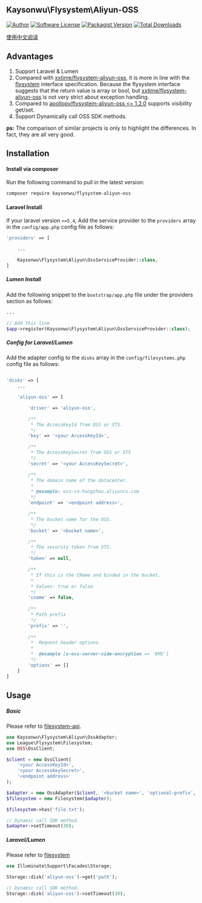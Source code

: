 ## Kaysonwu\Flysystem\Aliyun-OSS
[![Author](http://img.shields.io/badge/author-@kaysonWu-blue.svg?style=flat-square)](https://github.com/kaysonwu)
[![Software License](https://img.shields.io/badge/license-MIT-brightgreen.svg?style=flat-square)](LICENSE)
[![Packagist Version](https://img.shields.io/packagist/v/kaysonwu/flysystem-aliyun-oss.svg?style=flat-square)](https://packagist.org/packages/kaysonwu/flysystem-aliyun-oss)
[![Total Downloads](https://img.shields.io/packagist/dt/kaysonwu/flysystem-aliyun-oss.svg?style=flat-square)](https://packagist.org/packages/kaysonwu/flysystem-aliyun-oss)

[使用中文阅读](https://github.com/kaysonwu/aliyun-oss/blob/master/README-CN.md)

## Advantages

1. Support Laravel & Lumen
2. Compared with [xxtime/flysystem-aliyun-oss](https://github.com/xxtime/flysystem-aliyun-oss), it is more in line with the [flysystem](https://flysystem.thephpleague.com/docs/architecture/) interface specification. Because the flysystem interface suggests that the return value is array or bool, but [xxtime/flysystem-aliyun-oss](https://github.com/xxtime/flysystem-aliyun-oss) is not very strict about exception handling.
3. Compared to [apollopy/flysystem-aliyun-oss <= 1.2.0](https://github.com/apollopy/flysystem-aliyun-oss) supports visibility get/set.
4. Support Dynamically call OSS SDK methods.

**ps:** The comparison of similar projects is only to highlight the differences. In fact, they are all very good.

## Installation

#### Install via composer

Run the following command to pull in the latest version:

```bash
composer require kaysonwu/flysystem-aliyun-oss
```

#### Laravel Install

If your laravel version `<=5.4`, Add the service provider to the `providers` array in the `config/app.php` config file as follows:

```php
'providers' => [

    ...

    Kaysonwu\Flysystem\Aliyun\OssServiceProvider::class,
]
```

##### Lumen Install

Add the following snippet to the `bootstrap/app.php` file under the providers section as follows:

```php
...

// Add this line
$app->register(Kaysonwu\Flysystem\Aliyun\OssServiceProvider::class);
```

##### Config for Laravel/Lumen

Add the adapter config to the `disks` array in the `config/filesystems.php` config file as follows:

```php

'disks' => [
    ...

    'aliyun-oss' => [

        'driver' => 'aliyun-oss',

        /**
         * The AccessKeyId from OSS or STS.
         */
        'key' => '<your AccessKeyId>',

        /**
         * The AccessKeySecret from OSS or STS
         */
        'secret' => '<your AccessKeySecret>',

        /**
         * The domain name of the datacenter.
         *
         * @example: oss-cn-hangzhou.aliyuncs.com
         */
        'endpoint' => '<endpoint address>',

        /**
         * The bucket name for the OSS.
         */
        'bucket' => '<bucket name>',

        /**
         * The security token from STS.
         */
        'token' => null,

        /**
         * If this is the CName and binded in the bucket.
         *
         * Values: true or false
         */
        'cname' => false,
        
        /**
         * Path prefix
         */
        'prefix' => '',
        
        /**
         *  Request header options.
         * 
         *  @example [x-oss-server-side-encryption => 'KMS']
         */
        'options' => []
    ]
]
```

## Usage

##### Basic

Please refer to [filesystem-api](https://flysystem.thephpleague.com/docs/usage/filesystem-api/).

```php
use Kaysonwu\Flysystem\Aliyun\OssAdapter;
use League\Flysystem\Filesystem;
use OSS\OssClient;

$client = new OssClient(
    '<your AccessKeyId>',
    '<your AccessKeySecret>',
    '<endpoint address>'
);

$adapter = new OssAdapter($client, '<bucket name>', 'optional-prefix', 'optional-options');
$filesystem = new Filesystem($adapter);

$filesystem->has('file.txt');

// Dynamic call SDK method.
$adapter->setTimeout(30);

```

##### Laravel/Lumen

Please refer to [filesystem](https://laravel.com/docs/6.x/filesystem)

```php
use Illuminate\Support\Facades\Storage;

Storage::disk('aliyun-oss')->get('path');

// Dynamic call SDK method.
Storage::disk('aliyun-oss')->setTimeout(30);
```
